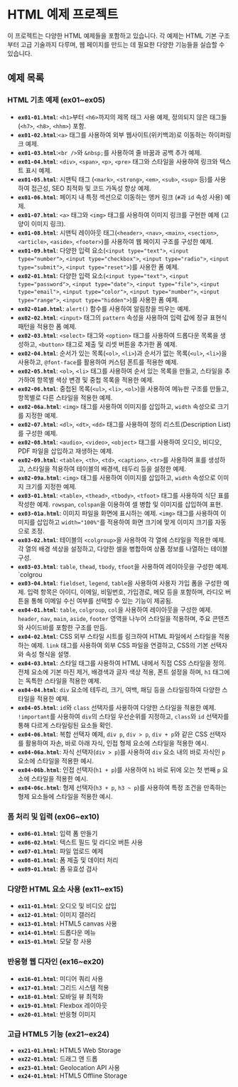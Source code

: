 # HTML 예제 프로젝트

이 프로젝트는 다양한 HTML 예제들을 포함하고 있습니다. 각 예제는 HTML 기본 구조부터 고급 기술까지 다루며, 웹 페이지를 만드는 데 필요한 다양한 기능들을 실습할 수 있습니다.

## 예제 목록

### HTML 기초 예제 (ex01~ex05)
- **`ex01-01.html`**: `<h1>`부터 `<h6>`까지의 제목 태그 사용 예제, 정의되지 않은 태그들 (`<h7>`, `<h8>`, `<hhm>`) 포함.
- **`ex01-02.html`**:`<a>` 태그를 사용하여 외부 웹사이트(위키백과)로 이동하는 하이퍼링크 예제.
- **`ex01-03.html`**:`<br />`와 `&nbsp;`를 사용하여 줄 바꿈과 공백 추가 예제.
- **`ex01-04.html`**: `<div>`, `<span>`, `<p>`, `<pre>` 태그와 스타일을 사용하여 링크와 텍스트 표시 예제.
- **`ex01-05.html`**: 시맨틱 태그 (`<mark>`, `<strong>`, `<em>`, `<sub>`, `<sup>` 등)를 사용하여 접근성, SEO 최적화 및 코드 가독성 향상 예제.
- **`ex01-06.html`**: 페이지 내 특정 섹션으로 이동하는 앵커 링크 (`#`과 `id` 속성 사용) 예제.
- **`ex01-07.html`**: `<a>` 태그와 `<img>` 태그를 사용하여 이미지 링크를 구현한 예제 (고양이 이미지 링크).
- **`ex01-08.html`**: 시맨틱 레이아웃 태그(`<header>`, `<nav>`, `<main>`, `<section>`, `<article>`, `<aside>`, `<footer>`)를 사용하여 웹 페이지 구조를 구성한 예제.
- **`ex01-09.html`**: 다양한 입력 요소(`<input type="text">`, `<input type="number">`, `<input type="checkbox">`, `<input type="radio">`, `<input type="submit">`, `<input type="reset">`)를 사용한 폼 예제.
- **`ex02-01.html`**: 다양한 입력 요소(`<input type="text">`, `<input type="password">`, `<input type="date">`, `<input type="file">`, `<input type="email">`, `<input type="color">`, `<input type="number">`, `<input type="range">`, `<input type="hidden">`)를 사용한 폼 예제.
- **`ex02-01a0.html`**: `alert()` 함수를 사용하여 알림창을 띄우는 예제.
- **`ex02-02.html`**: `<input>` 태그의 `pattern` 속성을 사용하여 입력 값에 정규 표현식 패턴을 적용한 폼 예제.
- **`ex02-03.html`**: `<select>` 태그와 `<option>` 태그를 사용하여 드롭다운 목록을 생성하고, `<button>` 태그로 제출 및 리셋 버튼을 추가한 폼 예제.
- **`ex02-04.html`**: 순서가 있는 목록(`<ol>`, `<li>`)과 순서가 없는 목록(`<ul>`, `<li>`)을 사용하고, `@font-face`를 활용하여 커스텀 폰트를 적용한 예제.
- **`ex02-05.html`**: `<ol>`, `<li>` 태그를 사용하여 순서 있는 목록을 만들고, 스타일을 추가하여 항목별 색상 변경 및 중첩 목록을 적용한 예제.
- **`ex02-06.html`**: 중첩된 목록(`<ul>`, `<li>`, `<ol>`)을 사용하여 메뉴판 구조를 만들고, 항목별로 다른 스타일을 적용한 예제.
- **`ex02-06a.html`**: `<img>` 태그를 사용하여 이미지를 삽입하고, `width` 속성으로 크기를 지정한 예제.
- **`ex02-07.html`**: `<dl>`, `<dt>`, `<dd>` 태그를 사용하여 정의 리스트(Description List)를 구성한 예제.
- **`ex02-08.html`**: `<audio>`, `<video>`, `<object>` 태그를 사용하여 오디오, 비디오, PDF 파일을 삽입하고 재생하는 예제.
- **`ex02-09.html`**: `<table>`, `<th>`, `<td>`, `<caption>`, `<tr>`를 사용하여 표를 생성하고, 스타일을 적용하여 테이블의 배경색, 테두리 등을 설정한 예제.
- **`ex02-09a.html`**: `<img>` 태그를 사용하여 이미지를 삽입하고, `width` 속성으로 이미지 크기를 지정한 예제.
- **`ex03-01.html`**: `<table>`, `<thead>`, `<tbody>`, `<tfoot>` 태그를 사용하여 식단 표를 작성한 예제. `rowspan`, `colspan`을 이용하여 셀 병합 및 이미지를 삽입하여 표현.
- **`ex03-01a.html`**: 이미지 파일을 화면에 표시하는 예제. `<img>` 태그를 사용하여 이미지를 삽입하고 `width="100%"`를 적용하여 화면 크기에 맞게 이미지 크기를 자동으로 조정.
- **`ex03-02.html`**: 테이블의 `<colgroup>`을 사용하여 각 열에 스타일을 적용한 예제. 각 열의 배경 색상을 설정하고, 다양한 셀을 병합하여 상품 정보를 나열하는 테이블 구성.
- **`ex03-03.html`**: `table`, `thead`, `tbody`, `tfoot`을 사용하여 레이아웃을 구성한 예제. `colgrou
- **`ex03-04.html`**: `fieldset`, `legend`, `table`을 사용하여 사용자 가입 폼을 구성한 예제. 입력 항목은 아이디, 이메일, 비밀번호, 가입경로, 메모 등을 포함하며, 라디오 버튼을 통해 이메일 수신 여부를 선택할 수 있는 기능이 제공됨.
- **`ex04-01.html`**: `table`, `colgroup`, `col`을 사용하여 레이아웃을 구성한 예제. `header`, `nav`, `main`, `aside`, `footer` 영역을 나누어 스타일을 적용하며, 주요 콘텐츠와 사이드바를 포함한 구조를 만듬. 
- **`ex04-02.html`**: CSS 외부 스타일 시트를 링크하여 HTML 파일에서 스타일을 적용하는 예제. `link` 태그를 사용하여 외부 CSS 파일을 연결하고, CSS의 기본 선택자와 속성 형식을 설명.
- **`ex04-03.html`**: 스타일 태그를 사용하여 HTML 내에서 직접 CSS 스타일을 정의. 전체 요소에 기본 마진 제거, 배경색과 글자 색상 적용, 폰트 설정을 하며, `h1` 태그에는 독특한 스타일을 적용한 예제.
- **`ex04-04.html`**: `div` 요소에 테두리, 크기, 여백, 패딩 등을 스타일링하여 다양한 스타일을 적용한 예제.
- **`ex04-05.html`**: `id`와 `class` 선택자를 사용하여 다양한 스타일을 적용한 예제. `!important`를 사용하여 `div`의 스타일 우선순위를 지정하고, `class`와 `id` 선택자를 통해 다르게 스타일링된 요소들 확인.
- **`ex04-06.html`**: 복합 선택자 예제, `div p`, `div > p`, `div + p`와 같은 CSS 선택자를 활용하여 자손, 바로 아래 자식, 인접 형제 요소에 스타일을 적용한 예시.
- **`ex04-06a.html`**: 자식 선택자(`div > p`)를 사용하여 `div` 요소 내의 바로 자식인 `p` 요소에 스타일을 적용한 예시. 
- **`ex04-06b.html`**: 인접 선택자(`h1 + p`)를 사용하여 `h1` 바로 뒤에 오는 첫 번째 `p` 요소에 스타일을 적용한 예시. 
- **`ex04-06c.html`**: 형제 선택자(`h3 + p`, `h3 ~ p`)를 사용하여 특정 조건을 만족하는 형제 요소들에 스타일을 적용한 예시. 





### 폼 처리 및 입력 (ex06~ex10)
- **`ex06-01.html`**: 입력 폼 만들기
- **`ex06-02.html`**: 텍스트 필드 및 라디오 버튼 사용
- **`ex07-01.html`**: 파일 업로드 예제
- **`ex08-01.html`**: 폼 제출 및 데이터 처리
- **`ex09-01.html`**: 폼 유효성 검사

### 다양한 HTML 요소 사용 (ex11~ex15)
- **`ex11-01.html`**: 오디오 및 비디오 삽입
- **`ex12-01.html`**: 이미지 갤러리
- **`ex13-01.html`**: HTML5 canvas 사용
- **`ex14-01.html`**: 드롭다운 메뉴
- **`ex15-01.html`**: 모달 창 사용

### 반응형 웹 디자인 (ex16~ex20)
- **`ex16-01.html`**: 미디어 쿼리 사용
- **`ex17-01.html`**: 그리드 시스템 적용
- **`ex18-01.html`**: 모바일 뷰 최적화
- **`ex19-01.html`**: Flexbox 레이아웃
- **`ex20-01.html`**: 반응형 이미지

### 고급 HTML5 기능 (ex21~ex24)
- **`ex21-01.html`**: HTML5 Web Storage
- **`ex22-01.html`**: 드래그 앤 드롭
- **`ex23-01.html`**: Geolocation API 사용
- **`ex24-01.html`**: HTML5 Offline Storage

